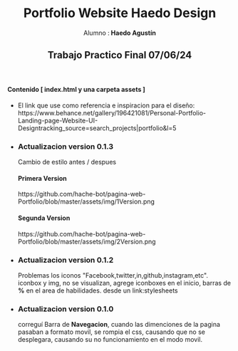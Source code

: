 <header>
  <h1> Portfolio Website Haedo Design </h1>
  <p>Alumno :<b> Haedo Agustín</b></p>
  <h2>Trabajo Practico Final 07/06/24</h2>
  </header>
<main>
  <h4> Contenido <b>[ index.html y una carpeta assets ]</b></h4>

   * <p>El link que use como referencia e inspiracion para el diseño: https://www.behance.net/gallery/196421081/Personal-Portfolio-Landing-page-Website-UI-Designtracking_source=search_projects|portfolio&l=5</p>

  + <h3>Actualizacion  version 0.1.3</h3>
      <p>Cambio de estilo antes / despues</p>
      <h4>Primera Version</h4>
      https://github.com/hache-bot/pagina-web-Portfolio/blob/master/assets/img/1Version.png
      <h4>Segunda Version</h4>
      https://github.com/hache-bot/pagina-web-Portfolio/blob/master/assets/img/2Version.png
        
  + <h3>Actualizacion  version 0.1.2</h3>
      <p>Problemas los iconos "Facebook,twitter,in,github,instagram,etc". iconbox y img, no se visualizan, agrege iconboxes 	en el inicio,
      barras de <b>%</b> en el area de habilidades. desde un link:stylesheets </p>
      
  +  <h3>Actualizacion version 0.1.0</h3>
      <p>correguí Barra de <b>Navegacion</b>, cuando las dimenciones de la   pagina   pasaban a formato movil, se rompia el 	css, causando que no se desplegara, causando su no funcionamiento en el modo movil.</p>
  
 
</main>
